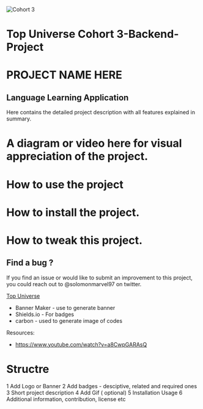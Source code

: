 
![Cohort 3](https://img.shields.io/node/v/mongoose?style=for-the-badge )
# Top Universe Cohort 3-Backend-Project
# PROJECT NAME HERE

## Language Learning Application

Here contains the detailed project description with all features explained in summary.

# A diagram or video here for visual appreciation of the project.

# How to use the project 

# How to install the project.

# How to tweak this project.

## Find a bug ?

If you find an issue or would like to submit an improvement to this project, you could reach out to @solomonmarvel97 on twitter.

[Top Universe](https://topuniverse.org/)


* Banner Maker - use to generate banner
* Shields.io - For badges
* carbon - used to generate image of codes

Resources:
* https://www.youtube.com/watch?v=a8CwpGARAsQ


# Structre
1 Add Logo or Banner
2 Add badges - desciptive, related and required ones
3 Short project description
4 Add Gif ( optional)
5 Installation Usage
6 Additional information, contribution, license etc
